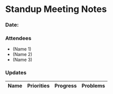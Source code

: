 #   Standup Meeting Notes
### Date:

### Attendees
* (Name 1)
* (Name 2)
* (Name 3)

### Updates

| Name | Priorities | Progress | Problems |    
| ---  |    ---     |    ---   | ---      |

